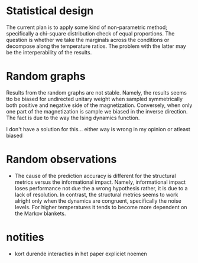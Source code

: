 # Statistical design
The current plan is to apply some kind of non-parametric method; specifically a chi-square distribution check of equal proportions. The question is whether we take the marginals across the conditions or decompose along the temperature ratios. The problem with the latter may be the interperability of the results.


# Random graphs 
Results from the random graphs are not stable. Namely, the results seems tto be biased for undirected unitary weight when sampled symmetrically both positive and negative side of the magnetization. Conversely, when only one part of the magnetization is sample we biased in the inverse direction. The fact is due to the way the Ising dynamics function.

I don't have a solution for this... either way is wrong in my opinion or atleast biased

# Random observations

- The cause of the prediction accuracy is different for the structural metrics versus the informational impact. Namely, informational impact loses performance not due the a wrong hypothesis rather, it is due to a lack of resolution. In contrast, the structural metrics seems to work alright only when the dynamics are congruent, specifically the noise levels. For higher temperatures it tends to become more dependent on the Markov blankets. 

# notities

- kort durende interacties in het paper expliciet noemen

